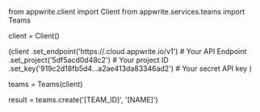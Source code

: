 from appwrite.client import Client
from appwrite.services.teams import Teams

client = Client()

(client
  .set_endpoint('https://<REGION>.cloud.appwrite.io/v1') # Your API Endpoint
  .set_project('5df5acd0d48c2') # Your project ID
  .set_key('919c2d18fb5d4...a2ae413da83346ad2') # Your secret API key
)

teams = Teams(client)

result = teams.create('[TEAM_ID]', '[NAME]')
